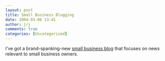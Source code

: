 ```yaml
---
layout: post
title: Small Business Blogging
date: 2004-03-06 13:41
author: jrj
comments: true
categories: [Uncategorized]
---
```

I've got a brand-spanking-new <a href="http://www.small-biz-advisor.com/news/blog/default.aspx" target="_blank">small business blog</a> that focuses on news relevant to small business owners.
